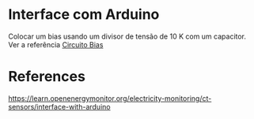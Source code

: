 # Interface com Arduino


Colocar um bias usando um divisor de tensão de 10 K com um capacitor. Ver a referência [Circuito Bias](https://learn.openenergymonitor.org/electricity-monitoring/ct-sensors/interface-with-arduino)



# References

https://learn.openenergymonitor.org/electricity-monitoring/ct-sensors/interface-with-arduino
